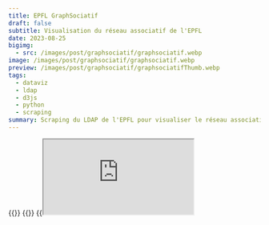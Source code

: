 ```yaml
---
title: EPFL GraphSociatif
draft: false
subtitle: Visualisation du réseau associatif de l'EPFL
date: 2023-08-25
bigimg:
  - src: /images/post/graphsociatif/graphsociatif.webp
image: /images/post/graphsociatif/graphsociatif.webp
preview: /images/post/graphsociatif/graphsociatifThumb.webp
tags:
  - dataviz
  - ldap
  - d3js
  - python
  - scraping
summary: Scraping du LDAP de l'EPFL pour visualiser le réseau associatif de l'EPFL en utilisant D3.js
---
```


{{<link href="https://github.com/antoninfaure/graphsociatif" class="btn btn-default my-3" target="_blank" inner="GitHub">}}
{{<link href="https://antoninfaure.github.io/graphsociatif" class="btn btn-success my-3" inner="Live Demo" >}}
{{<iframe src="https://antoninfaure.github.io/graphsociatif" class="w-100" >}}

Avez-vous déjà pensé aux liens entres les associations de l'EPFL ? Quelles sont les associations les plus importantes ? Quelles sont les personnes qui sont actives dans plusieurs associations ? Quelles sont les associations qui ont le plus de membres ?

Créons une visualisation interactive qui montre les relations entre les associations et les personnes avec leurs accréditations.

- [Récupération de la liste des associations](#récupération-de-la-liste-des-associations)
- [Récupération de la liste des personnes dans une unité](#récupération-de-la-liste-des-personnes-dans-une-unité)
- [Calcul des tailles d'unités et d'utilisateurs](#calcul-des-tailles-dunités-et-dutilisateurs)
- [Calcul des liens entre les unités et les utilisateurs](#calcul-des-liens-entre-les-unités-et-les-utilisateurs)
- [Visualisation avec D3.js](#visualisation-avec-d3js)
- [Conclusion](#conclusion)

---

## Récupération de la liste des associations

Après quelques recherches sur le site web de l'EPFL, j'ai découvert l'API search-ai.epfl.ch. Elle permet de rechercher des unités et des personnes. L'API n'est pas documentée publiquement, mais nous avons seulement besoin d'utiliser un point de terminaison pour récupérer la liste des sous-unités d'une unité :

```bash
https://search-api.epfl.ch/api/unit?hl=en&showall=0&siteSearch=unit.epfl.ch&acro={ACRONYME}
```

Par exemple, pour récupérer la liste des sous-unités de l'unité ASSOCIATIONS, nous pouvons utiliser l'URL suivante :

```bash
curl "https://search-api.epfl.ch/api/unit?hl=en&showall=0&siteSearch=unit.epfl.ch&acro=ASSOCIATIONS"
```

Nous obtenons la réponse suivante :

```json
{
    "code": 10583,
    "acronym": "ASSOCIATIONS",
    "name": "Associations on the campus",
    "unitPath": "EHE ASSOCIATIONS",
    "path": [
        {
            "acronym": "EHE",
            "name": "New structure of the entities except school"
        },
        {
            "acronym": "ASSOCIATIONS",
            "name": "Associations on the campus"
        }
    ],
    "terminal": null,
    "ghost": null,
    "url": "https://associations.epfl.ch",
    "subunits": [
        {
            "acronym": "AGEPOLY-CE",
            "name": "AGEPoly - Commissions et \u00e9quipes"
        },
        {
            "acronym": "AIDE-PROF",
            "name": "Aide \u00e0 la vie professionnelle"
        },
        {
            "acronym": "ANIMATIONS",
            "name": "Animations"
        },
        {
            "acronym": "AUTRES-ASS",
            "name": "Autres associations"
        },
        {
            "acronym": "DEVELOP",
            "name": "D\u00e9veloppement"
        },
        {
            "acronym": "ETUD-PAYS",
            "name": "Etudiants - Pays"
        },
        {
            "acronym": "ETUD-EPFL",
            "name": "Etudiants EPFL"
        },
        {
            "acronym": "PROJETS-INT",
            "name": "Projets interdisciplinaires"
        },
        {
            "acronym": "4-CORPS",
            "name": "Representation of the 4 school bodies and ACC-EPFL"
        },
        {
            "acronym": "REPRESENT",
            "name": "Repr\u00e9sentation des \u00e9tudiants"
        },
        {
            "acronym": "SCIENC-CULT",
            "name": "Sciences et cultures"
        },
        {
            "acronym": "SPORTS",
            "name": "Sports"
        }
    ]
}
```

Nous pouvons voir qu'il y a 12 unités "groupe" pour ASSOCIATIONS. En interrogeant maintenant le même point de terminaison avec l'acronyme de l'un des "groupes", par exemple `ANIMATIONS` :

```bash
curl "https://search-api.epfl.ch/api/unit?hl=en&showall=0&siteSearch=unit.epfl.ch&acro=ANIMATIONS"
```

Nous obtenons la réponse suivante :

```json
{
    "code": 11438,
    "acronym": "ANIMATIONS",
    "name": "Animations",
    "unitPath": "EHE ASSOCIATIONS ANIMATIONS",
    "path": [
        {
            "acronym": "EHE",
            "name": "New structure of the entities except school"
        },
        {
            "acronym": "ASSOCIATIONS",
            "name": "Associations on the campus"
        },
        {
            "acronym": "ANIMATIONS",
            "name": "Animations"
        }
    ],
    "terminal": null,
    "ghost": null,
    "address": [
        "CH-"
    ],
    "head": {
        "sciper": "220390",
        "name": "Traill",
        "firstname": "Heidy",
        "email": "heidy.traill@epfl.ch",
        "profile": "heidy.traill"
    },
    "subunits": [
        {
            "acronym": "ARTIPHYS",
            "name": "Artiphys"
        },
        {
            "acronym": "BALELEC",
            "name": "Festival Bal\u00e9lec"
        },
        {
            "acronym": "SYSMIC",
            "name": "Festival SYSMIC"
        },
        {
            "acronym": "AS-SATELLITE",
            "name": "Satellite"
        }
    ]
}
```

Maintenant, nous avons des unités d'associations en tant que sous-unités. Nous pouvons ainsi créer un script qui récupère la liste des sous-unités de l'unité ASSOCIATIONS, puis la liste des sous-unités de chaque sous-unité, et ainsi de suite jusqu'à obtenir la liste de toutes les associations.

```python
import requests
import json

def list_units(write_groups_json=True, write_units_json=True):
    BASE_URL = "https://search-api.epfl.ch/api/unit?hl=en&showall=0&siteSearch=unit.epfl.ch&acro="

    res = requests.get(BASE_URL + 'ASSOCIATIONS')
    groups = json.loads(res.text)['subunits']

    units = []
    for i, group in enumerate(groups):
        res = requests.get(BASE_URL + group['acronym'])

        # Trouver les unités enfants du groupe
        child_units = json.loads(res.text)['subunits']

        # Ajouter l'ID aux groupes
        groups[i] = {
            **group,
            'id': i
        }
        for unit in child_units:
            units.append({
                'group_name': group['acronym'],
                'group_id': i,
                **unit
            })

    # Ajouter l'ID et le type aux unités
    for i, unit in enumerate(units):
        units[i] = {
            **unit,
            'id': i,
            'label': unit['acronym'],
            'type': 'unit'
        }

    return units, groups
```

---

## Récupération de la liste des personnes dans une unité

Maintenant que nous avons la liste des sous-unités, nous devons récupérer la liste des personnes dans chaque sous-unité. Testons le même point de terminaison qu'auparavant avec l'acronyme `SYSMIC` :

```bash
curl "https://search-api.epfl.ch/api/unit?hl=en&showall=0&siteSearch=unit.epfl.ch&acro=SYSMIC"
```
Nous obtenons la réponse :
```json
{
    "code": 11346,
    "acronym": "SYSMIC",
    "name": "Festival SYSMIC",
    "unitPath": "EHE ASSOCIATIONS ANIMATIONS SYSMIC",
    "path": [
        {
            "acronym": "EHE",
            "name": "New structure of the entities except school"
        },
        {
            "acronym": "ASSOCIATIONS",
            "name": "Associations on the campus"
        },
        {
            "acronym": "ANIMATIONS",
            "name": "Animations"
        },
        {
            "acronym": "SYSMIC",
            "name": "Festival SYSMIC"
        }
    ],
    "terminal": "1",
    "ghost": null,
    "address": [
        "Festival SYSMIC",
        "P.a. EPFL STI SMT-GE",
        "BM 2107 (B\u00e2timent BM)",
        "Station 17",
        "CH-1015 Lausanne"
    ],
    "head": {
        "sciper": "324926",
        "name": "Cirillo",
        "firstname": "Thomas",
        "email": "thomas.cirillo@epfl.ch",
        "profile": "thomas.cirillo"
    },
    "url": "https://sysmic.epfl.ch",
    "people": [
        {
            "name": "Artru",
            "firstname": "Thomas",
            "email": "thomas.artru@epfl.ch",
            "sciper": "329649",
            "rank": 0,
            "profile": "thomas.artru",
            "position": "Vice-President of Association",
            "phoneList": [
                
            ],
            "officeList": [
                
            ]
        },
        {
            "name": "Charoz\u00e9",
            "firstname": "Rapha\u00ebl Guillaume Alexandre",
            "email": "raphael.charoze@epfl.ch",
            "sciper": "330682",
            "rank": 0,
            "profile": "raphael.charoze",
            "position": "Vice-President of Association",
            "phoneList": [
                
            ],
            "officeList": [
                
            ]
        },
        {
            "name": "Cirillo",
            "firstname": "Thomas",
            "email": "thomas.cirillo@epfl.ch",
            "sciper": "324926",
            "rank": 0,
            "profile": "thomas.cirillo",
            "position": "President of Association",
            "phoneList": [
                
            ],
            "officeList": [
                
            ]
        },
        {
            "name": "D\u00e9vaud",
            "firstname": "S\u00e9bastien Andr\u00e9",
            "email": "sebastien.devaud@epfl.ch",
            "sciper": "315144",
            "rank": 0,
            "profile": "sebastien.devaud",
            "position": "Treasurer",
            "phoneList": [
                
            ],
            "officeList": [
                
            ]
        },
        {
            "name": "Hakim",
            "firstname": "Daoud",
            "email": null,
            "sciper": "330002",
            "rank": 0,
            "profile": "330002",
            "position": "Vice-President of Association",
            "phoneList": [
                
            ],
            "officeList": [
                
            ]
        }
    ]
}
```

Le champ `people` contient la liste des personnes de la sous-unité qui est affichée sur la page [people.epfl.ch](https://people.epfl.ch) de l'unité.

Malheureusement, pour `SYSMIC` et d'autres sous-unités, il ne contient que certains membres de la sous-unité. Pour récupérer la liste complète des membres, nous devons utiliser le **serveur LDAP interne de l'EPFL**.

Le serveur LDAP de l'EPFL est un serveur interne qui contient la liste de toutes les personnes de l'EPFL. Il n'est pas accessible publiquement, mais nous pouvons utiliser le **VPN de l'EPFL** pour

 y accéder. Le serveur LDAP n'est pas documenté, mais il suit le [protocole LDAP](https://en.wikipedia.org/wiki/Lightweight_Directory_Access_Protocol) et nous pouvons utiliser la bibliothèque Python [ldap3](https://ldap3.readthedocs.io/en/latest/) pour s'y connecter et effectuer des requêtes.

Voici un script qui récupère la liste des accréditations dans une sous-unité à partir du serveur LDAP, pour toutes les unités :

```python
from ldap3 import Server, Connection, SUBTREE

def list_accreds(units):
    '''
    Liste toutes les accréditations de l'EPFL depuis le serveur LDAP de l'EPFL (ldap.epfl.ch).

    Entrée :
        units (list) : liste des unités
        write_accreds_json (booléen) : écrit les accréditations dans accreds.json (facultatif)

    Sortie :
        accreds.json (fichier) : liste des accréditations (facultatif)

    Retour :
        accreds (list) : liste des accréditations
    '''

    server = Server('ldaps://ldap.epfl.ch:636', connect_timeout=5)
    c = Connection(server)

    if not c.bind():
        print("Erreur : impossible de se connecter à ldap.epfl.ch", c.result)
        return

    accreds = []
    for unit in units:
        c.search(search_base = 'o=ehe,c=ch',
                search_filter = f"(&(ou={unit['acronym']})(objectClass=person))",
                search_scope = SUBTREE,
                attributes = '*')

        results = c.response
        for user in results:
            user = dict(user['attributes'])
            accreds.append({
                'sciper': int(user['uniqueIdentifier'][0]),
                'name': user['displayName'],
                'unit_name': unit['acronym'],
                'unit_id': unit['id']
            })
        
    return accreds
```

---

### Calcul des tailles d'unités et d'utilisateurs

Maintenant que nous avons la liste des accréditations, nous pouvons calculer la taille de chaque unité et de chaque utilisateur. La taille d'une unité est le nombre d'accréditations dans l'unité. La taille d'un utilisateur est le nombre d'accréditations de l'utilisateur.

```python
def compute_units_size(units, accreds):
    units_size = dict()
    for accred in accreds:
        unit_id = accred['unit_id']
        if unit_id in units_size:
            units_size[unit_id] += 1
        else:
            units_size[unit_id] = 1

    for i, unit in enumerate(units):
        if unit['id'] not in units_size:
            size = 0
        else:
            size = units_size[unit['id']]
        units[i] = {
            **unit,
            'size': size
        }

    return units
```

```python
def compute_users_size(accreds):
    n_accreds = dict()
    for accred in accreds:
        if (accred['sciper'] in n_accreds):
            n_accreds[accred['sciper']] += 1
        else:
            n_accreds[accred['sciper']] = 1

    users = []
    for accred in accreds:
        if (n_accreds[accred['sciper']] > 1):
            user = {
                'id': accred['sciper'],
                'name': accred['name'],
                'type': 'user',
                'accreds': n_accreds[accred['sciper']]
            }
            if (user not in users):
                users.append(user)

    return users
```

---

## Calcul des liens entre les unités et les utilisateurs

Maintenant que nous avons la liste des accréditations, nous pouvons calculer les liens entre les unités et les utilisateurs. Un lien entre une unité et un utilisateur signifie que l'utilisateur possède une accréditation dans l'unité.

```python
def compute_links(accreds, units, users):
    links = []
    for i, accred in enumerate(accreds):
        for unit in units:
            if (unit['acronym'] == accred['unit_name']):
                unit_id = unit['id']

        for user in users:
            if (user['id'] == accred['sciper']):
                user_id = user['id']
                links.append({
                    'target': unit_id,
                    'source': user_id
                })

    return links
```

## Visualisation avec D3.js

Maintenant que nous avons la liste des unités, des utilisateurs et des liens, nous pouvons la visualiser avec D3.js. La visualisation est basée sur l'exemple du [Graphique à Liaisons Fortes de D3.js](https://observablehq.com/@d3/force-directed-graph).

Tout d'abord, nous devons

 écrire les données dans un fichier JSON :

```python
def write_json(units, users, links, groups):

    data = {
        'nodes': units + users,
        'links': links
    }

    with open("data.json", "w", encoding='utf8') as outfile:
        json.dump(data, outfile, ensure_ascii=False)

    with open("groups.json", "w", encoding='utf8') as outfile:
        json.dump(groups, outfile, ensure_ascii=False)

```

Ensuite, nous pouvons utiliser le modèle HTML suivant pour visualiser les données :

```html
<!-- index.html -->
<!DOCTYPE html>
<html lang="en">

<head>
    <meta charset="UTF-8">
    <meta name="description" content="Graphsociatif">
    <meta name="keywords" content="graph,associations,EPFL">
    <meta name="author" content="Antonin Faure">
    <meta name="viewport" content="width=device-width, initial-scale=1, shrink-to-fit=no">
    <title>Graphsociatif</title>

    <!-- JQuery -->
    <script src="https://code.jquery.com/jquery-3.4.1.min.js"></script>

    <!-- D3.js -->
    <script src="https://d3js.org/d3.v4.min.js"></script>
</head>

<body>
    <svg id="mynetwork"></svg>
</body>

<style>
    html, body {
        min-height: 100%;
        height: 100%;
        min-width: 100%;
        margin: 0;
        padding: 0;
        background-color: black;
    }
    #mynetwork {
        width: 100%;
        min-height: 600px;
        border: 1px solid lightgray;
        height: 100%;
    }
</style>


<!-- Notre script personnalisé -->
<script type="module" src="network.js"></script>

</html>
```

Maintenant, nous pouvons écrire le script `network.js` qui chargera les données et les visualisera avec D3.js.
Nous devons différencier entre les unités et les utilisateurs, et entre les liens entre les unités et les liens entre les utilisateurs.

Pour les **nœuds utilisateur**, nous allons définir la couleur en **rouge**, et le rayon en fonction du nombre d'accréditations de l'utilisateur. Pour les **nœuds unité**, nous allons définir la couleur en fonction de la **couleur du groupe** de l'unité, et le rayon en fonction du nombre d'accréditations dans l'unité. On ajoute aussi une **légende** avec le nom et la couleur de chaque groupe.

```javascript
// network.js

fetch("groups.json")
  .then(response => {
    return response.json();
  })
  .then(groups => {
    fetch("data.json")
      .then(response => {
        return response.json();
      })
      .then(graph => {

        // Dimensions du canevas SVG
        const largeur = window.innerWidth
        const hauteur = window.innerHeight

        // Sélectionner l'élément SVG et définir ses dimensions
        const svg = d3.select('svg')
          .attr('width', largeur)
          .attr('height', hauteur)

        // Échelle de couleur pour les unités
        var couleur = d3.scaleOrdinal(d3.schemeCategory20);

        // Constantes de rayon du nœud
        const rayon = 20
        const rayon_personnes = 25

        // Créer une simulation de force
        var simulation = d3.forceSimulation()
          .force("link", d3.forceLink().id(function (d) { return d.id; }))
          .force("charge", d3.forceManyBody())
          .force("center", d3.forceCenter(largeur / 2, hauteur / 2))
          .force("collide", d3.forceCollide().radius(d => { return d.type === 'user' ? 50 * rayon_personnes : 100 * rayon }).iterations(3))

        // Ajouter un groupe SVG pour les éléments
        var g = svg.append("g")
          .attr("class", "everything");

        // Créer les nœuds en utilisant les données de graph.nodes
        var node = g.append("g")
          .attr("class", "nodes")
          .selectAll("g")
          .data(graph.nodes)
          .enter().append("g")

        // Créer les liens en utilisant les données de graph.links
        var link = g.append("g")
          .attr("class", "links")
          .selectAll("line")
          .data(graph.links)
          .enter().append("line")
          .attr("stroke-width", function (d) { return Math.sqrt(d.value); })
          .style('stroke', 'white')

        // Créer des cercles pour les nœuds
        var cercles = node.append("circle")
          .attr("r", function (d) {
            return d.type === 'user' ? d.accreds * rayon_personnes : d.size * rayon
          })
          .attr("fill", function (d) {
            if (d.type == 'unit') {
              return couleur(d.group_id);
            } else {
              return 'red'
            }
          })

        // Créer un gestionnaire de traînée et l'ajouter à l'objet nœud
        var drag_handler = d3.drag()
          .on("start", dragstarted)
          .on("drag", dragged)
          .on("end", dragended);

        drag_handler(node);

        // Ajouter des étiquettes aux nœuds
        var etiquettes = node.append("text")
          .attr("text-anchor", "middle")
          .attr("dy", ".35em")
          .text(function (d) {
            return d.type === 'user' ? d.name : d.label
          })
          .style("font-size", function (d) {
            return d.type === 'user' ? d.accreds * rayon_personnes : d.size * rayon
          })
          .style('fill', 'white')

        // Ajouter des info-bulles aux nœuds
        node.append("title")
          .text(function (d) { return d.type === 'user' ? d.name : d.label });

        // Initialiser la simulation avec les nœuds et les liens
        simulation
          .nodes(graph.nodes)
          .on("tick", ticked);

        simulation.force("link")
          .links(graph.links);

        // Fonction pour mettre à jour les positions des liens et des nœuds pendant la simulation
        function ticked() {
          link
            .attr("x1", function (d) { return d.source.x; })
            .attr("y1", function (d) { return d.source.y; })
            .attr("x2", function (d) { return d.target.x; })
            .attr("y2", function (d) { return d.target.y; });

          node
            .attr("transform",

            function (d) {
              return "translate(" + d.x + "," + d.y + ")";
            })
        }

        // Fonction de gestion des événements pour le démarrage du glisser
        function dragstarted(d) {
          if (!d3.event.active) simulation.alphaTarget(0.3).restart();
          d.fx = d.x;
          d.fy = d.y;
        }

        // Fonction de gestion des événements pour le glisser
        function dragged(d) {
          d.fx = d3.event.x;
          d.fy = d3.event.y;
        }

        // Fonction de gestion des événements pour le glisser
        function dragended(d) {
          if (!d3.event.active) simulation.alphaTarget(0);
          d.fx = null;
          d.fy = null;
        }
      });
  });
```

La visualisation est maintenant terminée ! Nous pouvons ouvrir le fichier `index.html` dans un navigateur pour voir la visualisation (nous devons exécuter un serveur local pour charger les données avec la commande fetch).

Pour personnaliser la visualisation, nous pouvons modifier l'échelle de couleurs, le rayon des nœuds, les paramètres de simulation de force, etc dans le fichier `network.js`.

![Graphsociatif](/images/post/graphsociatif/graphsociatifBig.png)

---

## Conclusion

Nous avons appris comment récupérer la liste des associations et la liste des accréditations à partir du serveur LDAP de l'EPFL, ainsi que comment les visualiser avec D3.js. La visualisation est disponible sur [https://antoninfaure.github.io/graphsociatif](https://antoninfaure.github.io/graphsociatif).

Le code est disponible sur {{<link href="https://github.com/antoninfaure/graphsociatif" inner="GitHub" class="btn btn-default" target="_blank" >}}.

Pour les projets futurs, il pourrait être intéressant d'étendre le graph à toutes les unités de l'EPFL et d'ajouter davantage d'informations sur les accréditations (par exemple, le rôle de l'utilisateur dans l'unité).